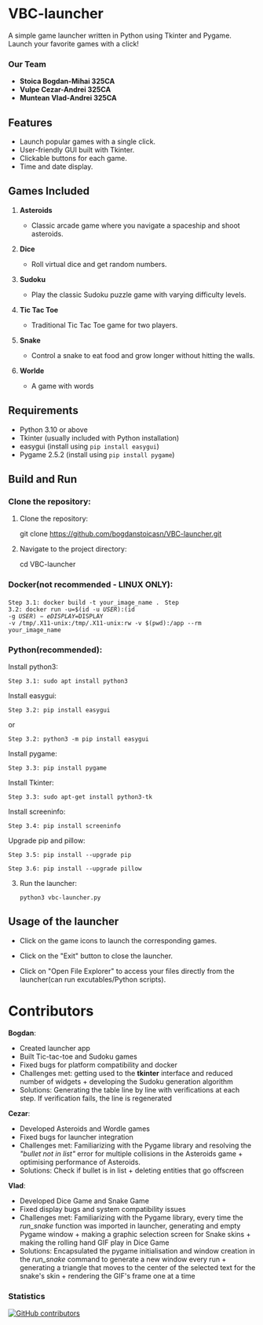 # VBC-launcher
A simple game launcher written in Python using Tkinter and Pygame. Launch your favorite games with a click!

### Our Team

- **Stoica Bogdan-Mihai 325CA**
- **Vulpe Cezar-Andrei 325CA**
- **Muntean Vlad-Andrei 325CA**

## Features

- Launch popular games with a single click.
- User-friendly GUI built with Tkinter.
- Clickable buttons for each game.
- Time and date display.

## Games Included

1. **Asteroids**
   - Classic arcade game where you navigate a spaceship and shoot asteroids.

2. **Dice**
   - Roll virtual dice and get random numbers.

3. **Sudoku**
   - Play the classic Sudoku puzzle game with varying difficulty levels.

4. **Tic Tac Toe**
   - Traditional Tic Tac Toe game for two players.

5. **Snake**
   - Control a snake to eat food and grow longer without hitting the walls.

6. **Worlde**
    - A game with words

## Requirements

- Python 3.10 or above
- Tkinter (usually included with Python installation)
- easygui (install using `pip install easygui`)
- Pygame 2.5.2 (install using `pip install pygame`)

## Build and Run

### Clone the repository:

1. Clone the repository:

    git clone https://github.com/bogdanstoicasn/VBC-launcher.git

2. Navigate to the project directory:

    cd VBC-launcher


### Docker(not recommended - LINUX ONLY):

`Step 3.1: docker build -t your_image_name .`
<code>
Step 3.2: docker run -u=$(id -u $USER):$(id -g $USER) -e DISPLAY=$DISPLAY -v /tmp/.X11-unix:/tmp/.X11-unix:rw -v $(pwd):/app --rm your_image_name
</code>

### Python(recommended):

Install python3:

    Step 3.1: sudo apt install python3

Install easygui:
    
    Step 3.2: pip install easygui

or

    Step 3.2: python3 -m pip install easygui

Install pygame:

    Step 3.3: pip install pygame

Install Tkinter:

    Step 3.3: sudo apt-get install python3-tk

Install screeninfo:

    Step 3.4: pip install screeninfo

Upgrade pip and pillow:

    Step 3.5: pip install --upgrade pip

    Step 3.6: pip install --upgrade pillow

3. Run the launcher:

    `python3 vbc-launcher.py`

## Usage of the launcher

+ Click on the game icons to launch the corresponding games.

+ Click on the "Exit" button to close the launcher.

+ Click on "Open File Explorer" to access your files directly from the
launcher(can run excutables/Python scripts).


# Contributors

**Bogdan**:

- Created launcher app
- Built Tic-tac-toe and Sudoku games
- Fixed bugs for platform compatibility and docker
- Challenges met: getting used to the **tkinter** interface and reduced number of widgets + developing the Sudoku generation algorithm
- Solutions: Generating the table line by line with verifications at each step. If verification fails, the line is regenerated


**Cezar**:

- Developed Asteroids and Wordle games
- Fixed bugs for launcher integration
- Challenges met: Familiarizing with the Pygame library and resolving the *"bullet not in list"* error for multiple collisions in the Asteroids game + optimising performance of Asteroids.
- Solutions: Check if bullet is in list + deleting entities that go offscreen


**Vlad**:

- Developed Dice Game and Snake Game
- Fixed display bugs and system compatibility issues
- Challenges met: Familiarizing with the Pygame library, every time the *run_snake* function was imported in launcher, generating and empty Pygame window + making a graphic selection screen for Snake skins + making the rolling hand GIF play in Dice Game
- Solutions: Encapsulated the pygame initialisation and window creation in the *run_snake* command to generate a new window every run + generating a triangle that moves to the center of the selected text for the snake's skin + rendering the GIF's frame one at a time


### Statistics


[![GitHub contributors](https://img.shields.io/github/contributors/bogdanstoicasn/VBC-launcher.svg)](https://github.com/bogdanstoicasn/VBC-launcher/graphs/contributors)

